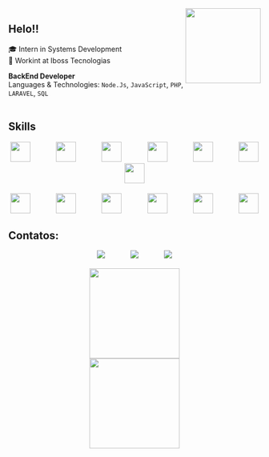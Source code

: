 <img src="https://user-images.githubusercontent.com/102002921/209721433-188214e6-d9c2-4ea1-91b6-24b85da56941.png"  width="150" height="150" align="right"/>
	
## Helo!!
<p align="left"  width="300" height="300"/>
 🎓  Intern in Systems Development <br>
 👾  Workint at Iboss Tecnologias <br>
	</p>
	<p align="right" style="width=20 height=20 margin-top=10"/>
 
</p>

**BackEnd Developer** \
Languages & Technologies: `Node.Js`, `JavaScript`, `PHP`, `LARAVEL`, `SQL` \
<br/>

## Skills
<div align="center">
	<img src="https://cdn.jsdelivr.net/gh/devicons/devicon/icons/html5/html5-original.svg" width="40" height="40"/>
 			&nbsp;&nbsp;&nbsp;&nbsp;&nbsp;&nbsp;&nbsp;&nbsp;&nbsp;&nbsp;&nbsp; 
	<img src="https://cdn.jsdelivr.net/gh/devicons/devicon/icons/css3/css3-original.svg" width="40" height="40"/>
			&nbsp;&nbsp;&nbsp;&nbsp;&nbsp;&nbsp;&nbsp;&nbsp;&nbsp;&nbsp;&nbsp; 
	<img src="https://cdn.jsdelivr.net/gh/devicons/devicon/icons/git/git-original.svg" width="40" height="40"/>    
			&nbsp;&nbsp;&nbsp;&nbsp;&nbsp;&nbsp;&nbsp;&nbsp;&nbsp;&nbsp;&nbsp;
	<img src="https://cdn.jsdelivr.net/gh/devicons/devicon@latest/icons/php/php-original.svg" width="40" height="40"/>
			&nbsp;&nbsp;&nbsp;&nbsp;&nbsp;&nbsp;&nbsp;&nbsp;&nbsp;&nbsp;&nbsp;
	<img src="https://cdn.jsdelivr.net/gh/devicons/devicon@latest/icons/laravel/laravel-original.svg" width="40" height="40"/>
			&nbsp;&nbsp;&nbsp;&nbsp;&nbsp;&nbsp;&nbsp;&nbsp;&nbsp;&nbsp;&nbsp;
	<img src="https://cdn.jsdelivr.net/gh/devicons/devicon/icons/mysql/mysql-original.svg" width="40" height="40"/>
	  		&nbsp;&nbsp;&nbsp;&nbsp;&nbsp;&nbsp;&nbsp;&nbsp;&nbsp;&nbsp;&nbsp;
	<img src="https://cdn.jsdelivr.net/gh/devicons/devicon/icons/composer/composer-original.svg" width="40" height="40"/>
 			&nbsp;&nbsp;&nbsp;&nbsp;&nbsp;&nbsp;&nbsp;&nbsp;&nbsp;&nbsp;&nbsp; 
		<br/>
  <br/>
        <img src="https://cdn.jsdelivr.net/gh/devicons/devicon@latest/icons/bootstrap/bootstrap-original.svg" width="40" height="40" />
			&nbsp;&nbsp;&nbsp;&nbsp;&nbsp;&nbsp;&nbsp;&nbsp;&nbsp;&nbsp;&nbsp; 
	<img src="https://cdn.jsdelivr.net/gh/devicons/devicon/icons/github/github-original.svg" width="40" height="40"/>
			&nbsp;&nbsp;&nbsp;&nbsp;&nbsp;&nbsp;&nbsp;&nbsp;&nbsp;&nbsp;&nbsp; 
        <img src="https://cdn.jsdelivr.net/gh/devicons/devicon@latest/icons/nodejs/nodejs-original-wordmark.svg" width="40" height="40"/>
         		&nbsp;&nbsp;&nbsp;&nbsp;&nbsp;&nbsp;&nbsp;&nbsp;&nbsp;&nbsp;&nbsp; 
        <img src="https://cdn.jsdelivr.net/gh/devicons/devicon@latest/icons/docker/docker-original.svg" width="40" height="40"/>
          		&nbsp;&nbsp;&nbsp;&nbsp;&nbsp;&nbsp;&nbsp;&nbsp;&nbsp;&nbsp;&nbsp;
    	<img src="https://cdn.jsdelivr.net/gh/devicons/devicon@latest/icons/mongodb/mongodb-original-wordmark.svg" width="40" height="40"/>
			&nbsp;&nbsp;&nbsp;&nbsp;&nbsp;&nbsp;&nbsp;&nbsp;&nbsp;&nbsp;&nbsp; 
        <img src="https://cdn.jsdelivr.net/gh/devicons/devicon@latest/icons/oracle/oracle-original.svg" width="40" height="40"/>
          
          
</div>

## Contatos:

<div align="center">
  <a href = "mailto:araujo.ka37@gmail.com"><img src="https://img.shields.io/badge/Gmail-D14836?style=for-the-badge&logo=gmail&logoColor=white" target="_blank"></a>
  			&nbsp;&nbsp;&nbsp;&nbsp;&nbsp;&nbsp;&nbsp;&nbsp;&nbsp;&nbsp;&nbsp;
	<a href="https://instagram.com/kaua_araujo.s" target="_blank"><img src="https://img.shields.io/badge/-Instagram-%23E4405F?style=for-the-badge&logo=instagram&logoColor=white" target="_blank"></a>
			&nbsp;&nbsp;&nbsp;&nbsp;&nbsp;&nbsp;&nbsp;&nbsp;&nbsp;&nbsp;&nbsp;
  <a href="https://www.linkedin.com/in/kauã-araújo-79b185233" target="_blank"><img src="https://img.shields.io/badge/-LinkedIn-%230077B5?style=for-the-badge&logo=linkedin&logoColor=white" target="_blank"></a>   
</div>
<br/>
<div align="center">
  <a href="https://github.com/kaua-araujo">
  <img height="180em" src="https://github-readme-stats.vercel.app/api/top-langs/?username=kaua-araujo&layout=compact&langs_count=7&theme=tokyonight"/>	
	<br/>
  <img height="180em" src="https://github-readme-stats.vercel.app/api?username=kaua-araujo&show_icons=true&theme=tokyonight&include_all_commits=true&count_private=true"/>
</div>



